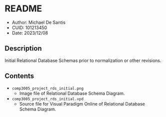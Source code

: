 # README
* Author: Michael De Santis
* CUID: 101213450
* Date: 2023/12/08

## Description
Initial Relational Database Schemas prior to normalization or other revisions.

## Contents
* `comp3005_project_rds_initial.png`
    * Image file of Relational Database Schema Diagram.
* `comp3005_project_rds_initial.vpd`
    * Source file for Visual Paradigm Online of Relational Database Schema Diagram.
